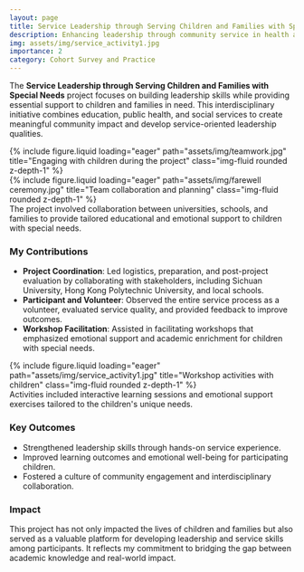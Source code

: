 ```yaml
---
layout: page
title: Service Leadership through Serving Children and Families with Special Needs
description: Enhancing leadership through community service in health and education
img: assets/img/service_activity1.jpg
importance: 2
category: Cohort Survey and Practice
---
```


The **Service Leadership through Serving Children and Families with Special Needs** project focuses on building leadership skills while providing essential support to children and families in need. This interdisciplinary initiative combines education, public health, and social services to create meaningful community impact and develop service-oriented leadership qualities.

<div class="row">
    <div class="col-sm mt-3 mt-md-0">
        {% include figure.liquid loading="eager" path="assets/img/teamwork.jpg" title="Engaging with children during the project" class="img-fluid rounded z-depth-1" %}
    </div>
    <div class="col-sm mt-3 mt-md-0">
        {% include figure.liquid loading="eager" path="assets/img/farewell ceremony.jpg" title="Team collaboration and planning" class="img-fluid rounded z-depth-1" %}
    </div>
</div>

<div class="caption">
    The project involved collaboration between universities, schools, and families to provide tailored educational and emotional support to children with special needs.
</div>

### **My Contributions**
- **Project Coordination**: Led logistics, preparation, and post-project evaluation by collaborating with stakeholders, including Sichuan University, Hong Kong Polytechnic University, and local schools.
- **Participant and Volunteer**: Observed the entire service process as a volunteer, evaluated service quality, and provided feedback to improve outcomes.
- **Workshop Facilitation**: Assisted in facilitating workshops that emphasized emotional support and academic enrichment for children with special needs.

<div class="row">
    <div class="col-sm mt-3 mt-md-0">
        {% include figure.liquid loading="eager" path="assets/img/service_activity1.jpg" title="Workshop activities with children" class="img-fluid rounded z-depth-1" %}
    </div>
</div>

<div class="caption">
    Activities included interactive learning sessions and emotional support exercises tailored to the children's unique needs.
</div>

### **Key Outcomes**
- Strengthened leadership skills through hands-on service experience.
- Improved learning outcomes and emotional well-being for participating children.
- Fostered a culture of community engagement and interdisciplinary collaboration.

### **Impact**
This project has not only impacted the lives of children and families but also served as a valuable platform for developing leadership and service skills among participants. It reflects my commitment to bridging the gap between academic knowledge and real-world impact.
